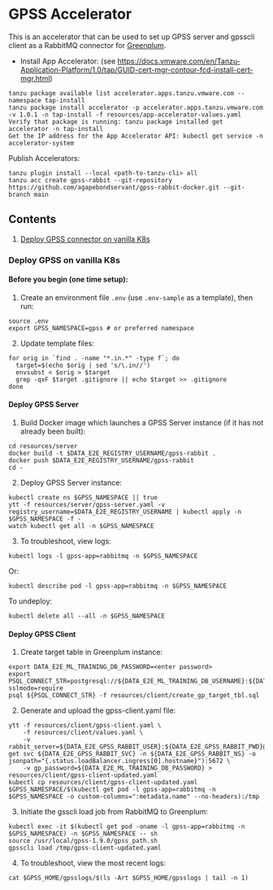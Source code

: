 # GPSS Accelerator

This is an accelerator that can be used to set up GPSS server and gpsscli client as a RabbitMQ connector for [Greenplum](https://docs.vmware.com/en/VMware-Tanzu-Greenplum-Streaming-Server/1.9/greenplum-streaming-server/GUID-rabbitmq-loading.html).

* Install App Accelerator: (see https://docs.vmware.com/en/Tanzu-Application-Platform/1.0/tap/GUID-cert-mgr-contour-fcd-install-cert-mgr.html)
```
tanzu package available list accelerator.apps.tanzu.vmware.com --namespace tap-install
tanzu package install accelerator -p accelerator.apps.tanzu.vmware.com -v 1.0.1 -n tap-install -f resources/app-accelerator-values.yaml
Verify that package is running: tanzu package installed get accelerator -n tap-install
Get the IP address for the App Accelerator API: kubectl get service -n accelerator-system
```

Publish Accelerators:
```
tanzu plugin install --local <path-to-tanzu-cli> all
tanzu acc create gpss-rabbit --git-repository https://github.com/agapebondservant/gpss-rabbit-docker.git --git-branch main
```

## Contents
1. [Deploy GPSS connector on vanilla K8s](#k8s)

### Deploy GPSS on vanilla K8s<a name="k8s"/>

#### Before you begin (one time setup):
1. Create an environment file `.env` (use `.env-sample` as a template), then run:
```
source .env
export GPSS_NAMESPACE=gpss # or preferred namespace
```

2. Update template files:
```
for orig in `find . -name "*.in.*" -type f`; do
  target=$(echo $orig | sed 's/\.in//')
  envsubst < $orig > $target
  grep -qxF $target .gitignore || echo $target >> .gitignore
done
```

#### Deploy GPSS Server
1. Build Docker image which launches a GPSS Server instance (if it has not already been built):
```
cd resources/server
docker build -t $DATA_E2E_REGISTRY_USERNAME/gpss-rabbit .
docker push $DATA_E2E_REGISTRY_USERNAME/gpss-rabbit
cd -
```

2. Deploy GPSS Server instance:
```
kubectl create ns $GPSS_NAMESPACE || true
ytt -f resources/server/gpss-server.yaml -v registry_username=$DATA_E2E_REGISTRY_USERNAME | kubectl apply -n $GPSS_NAMESPACE -f -
watch kubectl get all -n $GPSS_NAMESPACE
```

3. To troubleshoot, view logs:
```
kubectl logs -l gpss-app=rabbitmq -n $GPSS_NAMESPACE
```
Or:
```
kubectl describe pod -l gpss-app=rabbitmq -n $GPSS_NAMESPACE
```

To undeploy:
```
kubectl delete all --all -n $GPSS_NAMESPACE
```

#### Deploy GPSS Client
1. Create target table in Greenplum instance:
```
export DATA_E2E_ML_TRAINING_DB_PASSWORD=<enter password>
export PSQL_CONNECT_STR=postgresql://${DATA_E2E_ML_TRAINING_DB_USERNAME}:${DATA_E2E_ML_TRAINING_DB_PASSWORD}@${DATA_E2E_ML_TRAINING_DB_HOST}:${DATA_E2E_ML_TRAINING_DB_PORT}/${DATA_E2E_ML_TRAINING_DB_DATABASE}?sslmode=require
psql ${PSQL_CONNECT_STR} -f resources/client/create_gp_target_tbl.sql
```

2. Generate and upload the gpss-client.yaml file:
```
ytt -f resources/client/gpss-client.yaml \
    -f resources/client/values.yaml \
    -v rabbit_server=${DATA_E2E_GPSS_RABBIT_USER}:${DATA_E2E_GPSS_RABBIT_PWD}@$(kubectl get svc ${DATA_E2E_GPSS_RABBIT_SVC} -n ${DATA_E2E_GPSS_RABBIT_NS} -o jsonpath="{.status.loadBalancer.ingress[0].hostname}"):5672 \
    -v gp_password=${DATA_E2E_ML_TRAINING_DB_PASSWORD} > resources/client/gpss-client-updated.yaml
kubectl cp resources/client/gpss-client-updated.yaml $GPSS_NAMESPACE/$(kubectl get pod -l gpss-app=rabbitmq -n $GPSS_NAMESPACE -o custom-columns=":metadata.name" --no-headers):/tmp
```

3. Initiate the gsscli load job from RabbitMQ to Greenplum:
```
kubectl exec -it $(kubectl get pod -oname -l gpss-app=rabbitmq -n $GPSS_NAMESPACE) -n $GPSS_NAMESPACE -- sh
source /usr/local/gpss-1.9.0/gpss_path.sh
gpsscli load /tmp/gpss-client-updated.yaml 
```

4. To troubleshoot, view the most recent logs:
```
cat $GPSS_HOME/gpsslogs/$(ls -Art $GPSS_HOME/gpsslogs | tail -n 1)
```
